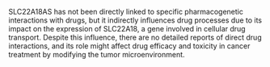 SLC22A18AS has not been directly linked to specific pharmacogenetic interactions with drugs, but it indirectly influences drug processes due to its impact on the expression of SLC22A18, a gene involved in cellular drug transport. Despite this influence, there are no detailed reports of direct drug interactions, and its role might affect drug efficacy and toxicity in cancer treatment by modifying the tumor microenvironment.